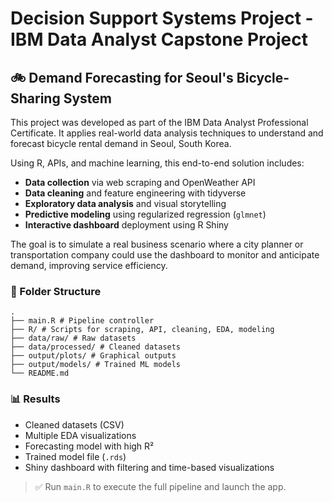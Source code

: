 # Decision Support Systems Project - IBM Data Analyst Capstone Project

## 🚲 Demand Forecasting for Seoul's Bicycle-Sharing System

This project was developed as part of the IBM Data Analyst Professional Certificate. It applies real-world data analysis techniques to understand and forecast bicycle rental demand in Seoul, South Korea.

Using R, APIs, and machine learning, this end-to-end solution includes:

- **Data collection** via web scraping and OpenWeather API
- **Data cleaning** and feature engineering with tidyverse
- **Exploratory data analysis** and visual storytelling
- **Predictive modeling** using regularized regression (`glmnet`)
- **Interactive dashboard** deployment using R Shiny

The goal is to simulate a real business scenario where a city planner or transportation company could use the dashboard to monitor and anticipate demand, improving service efficiency.

### 🧱 Folder Structure
```text
.
├── main.R # Pipeline controller
├── R/ # Scripts for scraping, API, cleaning, EDA, modeling
├── data/raw/ # Raw datasets
├── data/processed/ # Cleaned datasets
├── output/plots/ # Graphical outputs
├── output/models/ # Trained ML models
└── README.md
```

### 📊 Results

- Cleaned datasets (CSV)
- Multiple EDA visualizations
- Forecasting model with high R²
- Trained model file (`.rds`)
- Shiny dashboard with filtering and time-based visualizations

> ✅ Run `main.R` to execute the full pipeline and launch the app.
